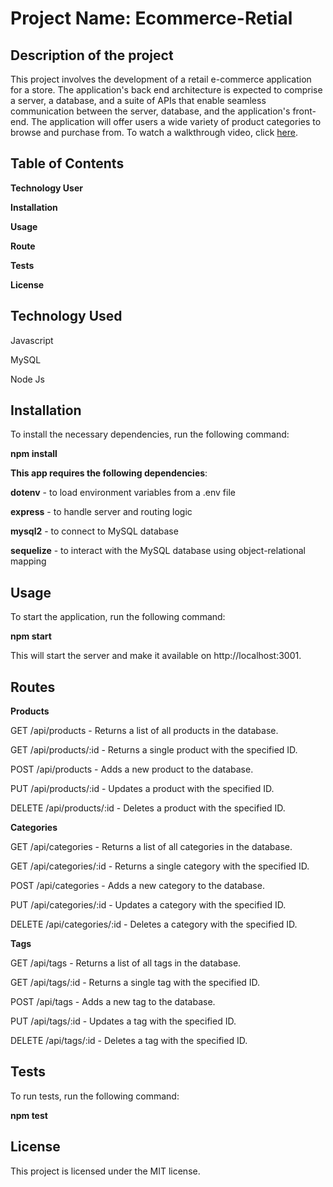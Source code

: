 # Project Name: Ecommerce-Retial



## Description of the project

This project involves the development of a retail e-commerce application for a store. The application's back end architecture is expected to comprise a server, a database, and a suite of APIs that enable seamless communication between the server, database, and the application's front-end. The application will offer users a wide variety of product categories to browse and purchase from.  To watch a walkthrough video, click [here](https://www.veed.io/edit/90be6f07-3646-4a91-894c-29785cf826ec/video).

## Table of Contents

**Technology User**

**Installation**

**Usage**

**Route**

**Tests**

**License**

## Technology Used

Javascript 

MySQL 

Node Js 

## Installation

To install the necessary dependencies, run the following command:

**npm install**

**This app requires the following dependencies**:

**dotenv** - to load environment variables from a .env file

**express** - to handle server and routing logic

**mysql2** - to connect to MySQL database

**sequelize** - to interact with the MySQL database using object-relational mapping


## Usage

To start the application, run the following command:

**npm start**

This will start the server and make it available on http://localhost:3001.

## Routes

**Products**

GET /api/products - Returns a list of all products in the database.

GET /api/products/:id - Returns a single product with the specified ID.

POST /api/products - Adds a new product to the database.

PUT /api/products/:id - Updates a product with the specified ID.

DELETE /api/products/:id - Deletes a product with the specified ID.

**Categories**

GET /api/categories - Returns a list of all categories in the database.

GET /api/categories/:id - Returns a single category with the specified ID.

POST /api/categories - Adds a new category to the database.

PUT /api/categories/:id - Updates a category with the specified ID.

DELETE /api/categories/:id - Deletes a category with the specified ID.

**Tags**

GET /api/tags - Returns a list of all tags in the database.

GET /api/tags/:id - Returns a single tag with the specified ID.

POST /api/tags - Adds a new tag to the database.

PUT /api/tags/:id - Updates a tag with the specified ID.

DELETE /api/tags/:id - Deletes a tag with the specified ID.

## Tests

To run tests, run the following command:

**npm test**


## License

This project is licensed under the MIT license.

